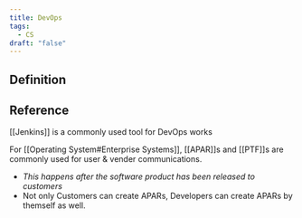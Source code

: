 ```yaml
---
title: DevOps
tags:
  - CS
draft: "false"
---
```

## Definition 




## Reference
 [[Jenkins]] is a commonly used tool for DevOps works

 For [[Operating System#Enterprise Systems]], [[APAR]]s and [[PTF]]s are commonly used for user & vender communications. 
- *This happens after the software product has been released to customers*
- Not only Customers can create APARs, Developers can create APARs by themself as well.
